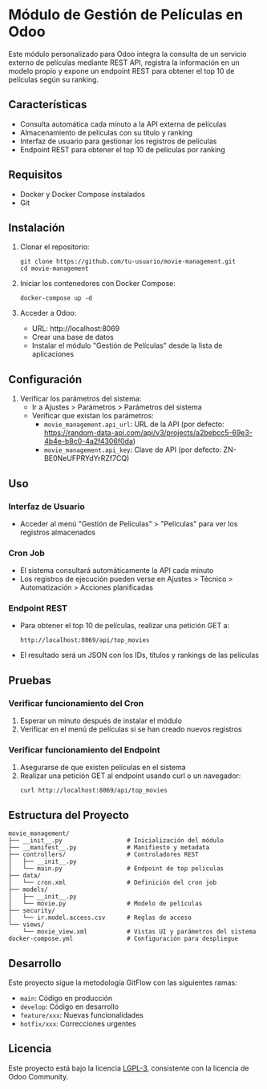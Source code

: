# Módulo de Gestión de Películas en Odoo

Este módulo personalizado para Odoo integra la consulta de un servicio externo de películas mediante REST API, registra la información en un modelo propio y expone un endpoint REST para obtener el top 10 de películas según su ranking.

## Características

- Consulta automática cada minuto a la API externa de películas
- Almacenamiento de películas con su título y ranking
- Interfaz de usuario para gestionar los registros de películas
- Endpoint REST para obtener el top 10 de películas por ranking

## Requisitos

- Docker y Docker Compose instalados
- Git

## Instalación

1. Clonar el repositorio:
   ```
   git clone https://github.com/tu-usuario/movie-management.git
   cd movie-management
   ```

2. Iniciar los contenedores con Docker Compose:
   ```
   docker-compose up -d
   ```

3. Acceder a Odoo:
   - URL: http://localhost:8069
   - Crear una base de datos
   - Instalar el módulo "Gestión de Películas" desde la lista de aplicaciones

## Configuración

1. Verificar los parámetros del sistema:
   - Ir a Ajustes > Parámetros > Parámetros del sistema
   - Verificar que existan los parámetros:
     - `movie_management.api_url`: URL de la API (por defecto: https://random-data-api.com/api/v3/projects/a2bebcc5-69e3-4b4e-b8c0-4a2f4306f0da)
     - `movie_management.api_key`: Clave de API (por defecto: ZN-BE0NeUFPRYdYrRZf7CQ)

## Uso

### Interfaz de Usuario
- Acceder al menú "Gestión de Películas" > "Películas" para ver los registros almacenados

### Cron Job
- El sistema consultará automáticamente la API cada minuto
- Los registros de ejecución pueden verse en Ajustes > Técnico > Automatización > Acciones planificadas

### Endpoint REST
- Para obtener el top 10 de películas, realizar una petición GET a:
  ```
  http://localhost:8069/api/top_movies
  ```
- El resultado será un JSON con los IDs, títulos y rankings de las películas

## Pruebas

### Verificar funcionamiento del Cron
1. Esperar un minuto después de instalar el módulo
2. Verificar en el menú de películas si se han creado nuevos registros

### Verificar funcionamiento del Endpoint
1. Asegurarse de que existen películas en el sistema
2. Realizar una petición GET al endpoint usando curl o un navegador:
   ```
   curl http://localhost:8069/api/top_movies
   ```

## Estructura del Proyecto

```
movie_management/
├── __init__.py                  # Inicialización del módulo
├── __manifest__.py              # Manifiesto y metadata
├── controllers/                 # Controladores REST
│   ├── __init__.py
│   └── main.py                  # Endpoint de top películas
├── data/
│   └── cron.xml                 # Definición del cron job
├── models/
│   ├── __init__.py
│   └── movie.py                 # Modelo de películas
├── security/
│   └── ir.model.access.csv      # Reglas de acceso
└── views/
    └── movie_view.xml           # Vistas UI y parámetros del sistema
docker-compose.yml               # Configuración para despliegue
```

## Desarrollo

Este proyecto sigue la metodología GitFlow con las siguientes ramas:
- `main`: Código en producción
- `develop`: Código en desarrollo
- `feature/xxx`: Nuevas funcionalidades
- `hotfix/xxx`: Correcciones urgentes

## Licencia

Este proyecto está bajo la licencia [LGPL-3](https://www.gnu.org/licenses/lgpl-3.0.html), consistente con la licencia de Odoo Community.